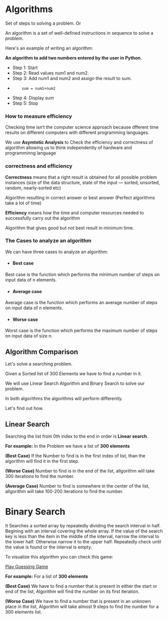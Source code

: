 # Algorithms
Set of steps to solving a problem. Or

An algorithm is a set of well-defined instructions in sequence to solve a problem.

Here's an example of writing an algorithm:

**An algorithm to add two numbers entered by the user in Python.**

* Step 1: Start
* Step 2: Read values num1 and num2. 
* Step 3: Add num1 and num2 and assign the result to sum.
*         sum = num1+num2
* Step 4: Display sum 
* Step 5: Stop
### How to measure efficiency
Checking time isn’t the computer science approach because dfferent time results on different computers with different programming languages.

We use **Asymtotic Analysis** to Check the efficiency and correctness of algorithm allowing us to think independently of hardware and programminng language

### correctness and efficiency
**Correctness** means that a right result is obtained for all possible problem instances (size of the data structure, state of the input — sorted, unsorted, random, nearly-sorted etc)

Algorithm resulting in correct answer or best answer (Perfect algorithms take a lot of time)

**Efficiency** means how the time and computer resources needed to successfully carry out the algorithm

Algorithm that gives good but not best result in minimum time.

### The Cases to analyze an algorithm
We can have three cases to analyze an algorithm:

*	#### Best case

Best case is the function which performs the minimum number of steps on input data of n elements.
*	#### Average case

Average case is the function which performs an average number of steps on input data of n elements.
*	#### Worse case

Worst case is the function which performs the maximum number of steps on input data of size n. 

## Algorithm Comparison
Let's solve a searching problem.

Given a Sorted list of 300 Elements we have to find a number in it.

We will use Linear Search Algorithm and Binary Search to solve our problem. 

In both algorithms the algorithms will perform differently. 

Let's find out how.

## Linear Search
Searching the list from 0th index to the end in order is **Linear search**.

**For example:** In the Problem we have a list of **300 elements**

**(Best Case)**
If the Number to find is in the first index of list, than the algorithm will find it in the first step.

**(Worse Case)**
Number to find is in the end of the list, allgorithm will take 300 iterations to find the number. 

**(Average Case)**
Number to find is somewhere in the center of the list, allgorithm will take 100-200 iterations to find the number. 
# Binary Search
It Searches a sorted array by repeatedly dividing the search interval in half. Begining with an interval covering the whole array. If the value of the search key is less than the item in the middle of the interval, narrow the interval to the lower half. Otherwise narrow it to the upper half. Repeatedly check until the value is found or the interval is empty.

To visualize this algorithm you can check this game:

[Play Guessing Game](https://www.khanacademy.org/computing/computer-science/algorithms/intro-to-algorithms/a/a-guessing-game)

**For example:** For a list of **300 elements**

**(Best Case)**
 We have to find a number that is present in either the start or end of the list, Algorithm will find the number on its first iteration. 

**(Worse Case)**
We have to find a number that is present in an unknown place in the list, Algorithm will take almost 9 steps to find the number for a 300 elements list. 
